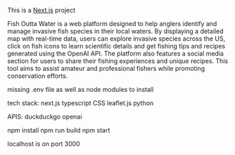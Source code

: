 This is a [Next.js](https://nextjs.org/) project

Fish Outta Water is a web platform designed to help anglers identify and manage invasive fish species in their local waters. By displaying a detailed map with real-time data, users can explore invasive species across the US, click on fish icons to learn scientific details and get fishing tips and recipes generated using the OpenAI API. The platform also features a social media section for users to share their fishing experiences and unique recipes. This tool aims to assist amateur and professional fishers while promoting conservation efforts.

missing .env file as well as node modules to install

tech stack:
next.js
typescript
CSS
leaflet.js
python

APIS:
duckduckgo
openai

npm install
npm run build
npm start

localhost is on port 3000
